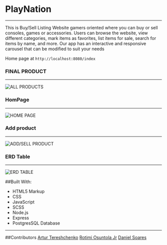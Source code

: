 # PlayNation 
___
This is Buy/Sell Listing Website gamers oriented where you can buy or sell consoles, games or accessories.
Users can browse the website, view different categories, mark items as favorites, list items for sale, search for items by name, and more.
Our app has an interactive and responsive carousel that can be modified to suit your needs

Home page at `http://localhost:8080/index`

### FINAL PRODUCT 
---
![ALL PRODUCTS](https://user-images.githubusercontent.com/17488154/236655515-109eaf61-1167-44fa-847b-9ce06f826d65.png)

### HomPage
---
![HOME PAGE](https://user-images.githubusercontent.com/17488154/236655537-6d6cc7a1-bc68-44f1-adfd-26fe215af150.png)

### Add product
---
![ADD/SELL PRODUCT](https://user-images.githubusercontent.com/17488154/236655542-2857b10d-95c5-4464-82fd-a6b2ad257399.png)

### ERD Table
---
![ERD TABLE](https://user-images.githubusercontent.com/17488154/236655550-6fc8ab33-1dfc-475b-ae49-bf05dd859ae7.png)


 ##Built With: 

* HTML5 Markup
* CSS
* JavaScript
* SCSS
* Node.js 
* Express 
* PostgresSQL Database

___
##Contributors
[Artur Tereshchenko](https://github.com/mr-Arturio)
[Rotimi Osuntola Jr](https://github.com/osuntol)
[Daniel Soares](https://github.com/Daniel7763)
